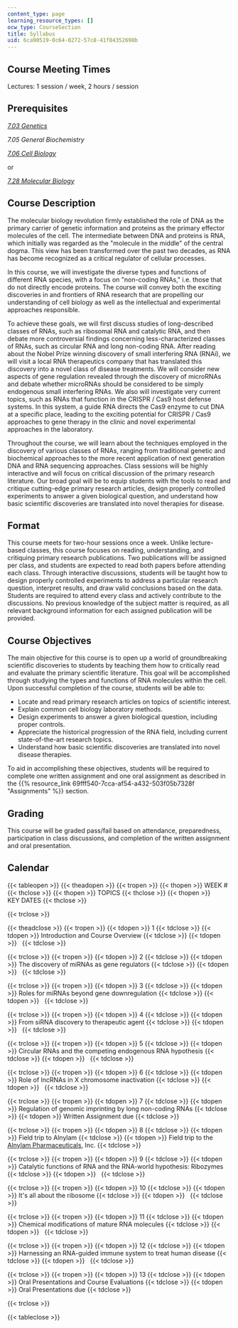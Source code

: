 ```yaml
---
content_type: page
learning_resource_types: []
ocw_type: CourseSection
title: Syllabus
uid: 6ca90519-0c64-0272-57c8-41f84352698b
---
```


Course Meeting Times
--------------------

Lectures: 1 session / week, 2 hours / session

Prerequisites
-------------

[_7.03 Genetics_](/courses/7-03-genetics-fall-2004/)

_7.05 General Biochemistry_

[_7.06 Cell Biology_](/courses/7-06-cell-biology-spring-2007/)

or

[_7.28 Molecular Biology_](/courses/7-28-molecular-biology-spring-2005/)

Course Description
------------------

The molecular biology revolution firmly established the role of DNA as the primary carrier of genetic information and proteins as the primary effector molecules of the cell. The intermediate between DNA and proteins is RNA, which initially was regarded as the "molecule in the middle" of the central dogma. This view has been transformed over the past two decades, as RNA has become recognized as a critical regulator of cellular processes.

In this course, we will investigate the diverse types and functions of different RNA species, with a focus on "non-coding RNAs," i.e. those that do not directly encode proteins. The course will convey both the exciting discoveries in and frontiers of RNA research that are propelling our understanding of cell biology as well as the intellectual and experimental approaches responsible.

To achieve these goals, we will first discuss studies of long-described classes of RNAs, such as ribosomal RNA and catalytic RNA, and then debate more controversial findings concerning less-characterized classes of RNAs, such as circular RNA and long non-coding RNA. After reading about the Nobel Prize winning discovery of small interfering RNA (RNAi), we will visit a local RNA therapeutics company that has translated this discovery into a novel class of disease treatments. We will consider new aspects of gene regulation revealed through the discovery of microRNAs and debate whether microRNAs should be considered to be simply endogenous small interfering RNAs. We also will investigate very current topics, such as RNAs that function in the CRISPR / Cas9 host defense systems. In this system, a guide RNA directs the Cas9 enzyme to cut DNA at a specific place, leading to the exciting potential for CRISPR / Cas9 approaches to gene therapy in the clinic and novel experimental approaches in the laboratory.

Throughout the course, we will learn about the techniques employed in the discovery of various classes of RNAs, ranging from traditional genetic and biochemical approaches to the more recent application of next generation DNA and RNA sequencing approaches. Class sessions will be highly interactive and will focus on critical discussion of the primary research literature. Our broad goal will be to equip students with the tools to read and critique cutting-edge primary research articles, design properly controlled experiments to answer a given biological question, and understand how basic scientific discoveries are translated into novel therapies for disease.

Format
------

This course meets for two-hour sessions once a week. Unlike lecture-based classes, this course focuses on reading, understanding, and critiquing primary research publications. Two publications will be assigned per class, and students are expected to read both papers before attending each class. Through interactive discussions, students will be taught how to design properly controlled experiments to address a particular research question, interpret results, and draw valid conclusions based on the data. Students are required to attend every class and actively contribute to the discussions. No previous knowledge of the subject matter is required, as all relevant background information for each assigned publication will be provided.

Course Objectives
-----------------

The main objective for this course is to open up a world of groundbreaking scientific discoveries to students by teaching them how to critically read and evaluate the primary scientific literature. This goal will be accomplished through studying the types and functions of RNA molecules within the cell. Upon successful completion of the course, students will be able to:

*   Locate and read primary research articles on topics of scientific interest.
*   Explain common cell biology laboratory methods.
*   Design experiments to answer a given biological question, including proper controls.
*   Appreciate the historical progression of the RNA field, including current state-of-the-art research topics.
*   Understand how basic scientific discoveries are translated into novel disease therapies.

To aid in accomplishing these objectives, students will be required to complete one written assignment and one oral assignment as described in the {{% resource_link 69fff540-7cca-af54-a432-503f05b7328f "Assignments" %}} section.

Grading
-------

This course will be graded pass/fail based on attendance, preparedness, participation in class discussions, and completion of the written assignment and oral presentation.

Calendar
--------

{{< tableopen >}}
{{< theadopen >}}
{{< tropen >}}
{{< thopen >}}
WEEK #
{{< thclose >}}
{{< thopen >}}
TOPICS
{{< thclose >}}
{{< thopen >}}
KEY DATES
{{< thclose >}}

{{< trclose >}}

{{< theadclose >}}
{{< tropen >}}
{{< tdopen >}}
1
{{< tdclose >}}
{{< tdopen >}}
Introduction and Course Overview
{{< tdclose >}}
{{< tdopen >}}
 
{{< tdclose >}}

{{< trclose >}}
{{< tropen >}}
{{< tdopen >}}
2
{{< tdclose >}}
{{< tdopen >}}
The discovery of miRNAs as gene regulators
{{< tdclose >}}
{{< tdopen >}}
 
{{< tdclose >}}

{{< trclose >}}
{{< tropen >}}
{{< tdopen >}}
3
{{< tdclose >}}
{{< tdopen >}}
Roles for miRNAs beyond gene downregulation
{{< tdclose >}}
{{< tdopen >}}
 
{{< tdclose >}}

{{< trclose >}}
{{< tropen >}}
{{< tdopen >}}
4
{{< tdclose >}}
{{< tdopen >}}
From siRNA discovery to therapeutic agent
{{< tdclose >}}
{{< tdopen >}}
 
{{< tdclose >}}

{{< trclose >}}
{{< tropen >}}
{{< tdopen >}}
5
{{< tdclose >}}
{{< tdopen >}}
Circular RNAs and the competing endogenous RNA hypothesis
{{< tdclose >}}
{{< tdopen >}}
 
{{< tdclose >}}

{{< trclose >}}
{{< tropen >}}
{{< tdopen >}}
6
{{< tdclose >}}
{{< tdopen >}}
Role of lncRNAs in X chromosome inactivation
{{< tdclose >}}
{{< tdopen >}}
 
{{< tdclose >}}

{{< trclose >}}
{{< tropen >}}
{{< tdopen >}}
7
{{< tdclose >}}
{{< tdopen >}}
Regulation of genomic imprinting by long non-coding RNAs
{{< tdclose >}}
{{< tdopen >}}
Written Assignment due
{{< tdclose >}}

{{< trclose >}}
{{< tropen >}}
{{< tdopen >}}
8
{{< tdclose >}}
{{< tdopen >}}
Field trip to Alnylam
{{< tdclose >}}
{{< tdopen >}}
Field trip to the [Alnylam Pharmaceuticals](http://www.alnylam.com/), Inc.
{{< tdclose >}}

{{< trclose >}}
{{< tropen >}}
{{< tdopen >}}
9
{{< tdclose >}}
{{< tdopen >}}
Catalytic functions of RNA and the RNA-world hypothesis: Ribozymes
{{< tdclose >}}
{{< tdopen >}}
 
{{< tdclose >}}

{{< trclose >}}
{{< tropen >}}
{{< tdopen >}}
10
{{< tdclose >}}
{{< tdopen >}}
It's all about the ribosome
{{< tdclose >}}
{{< tdopen >}}
 
{{< tdclose >}}

{{< trclose >}}
{{< tropen >}}
{{< tdopen >}}
11
{{< tdclose >}}
{{< tdopen >}}
Chemical modifications of mature RNA molecules
{{< tdclose >}}
{{< tdopen >}}
 
{{< tdclose >}}

{{< trclose >}}
{{< tropen >}}
{{< tdopen >}}
12
{{< tdclose >}}
{{< tdopen >}}
Harnessing an RNA-guided immune system to treat human disease
{{< tdclose >}}
{{< tdopen >}}
 
{{< tdclose >}}

{{< trclose >}}
{{< tropen >}}
{{< tdopen >}}
13
{{< tdclose >}}
{{< tdopen >}}
Oral Presentations and Course Evaluations
{{< tdclose >}}
{{< tdopen >}}
Oral Presentations due
{{< tdclose >}}

{{< trclose >}}

{{< tableclose >}}